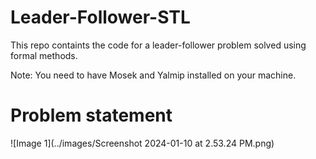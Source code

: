 # Leader-Follower-STL
This repo containts the code for a leader-follower problem solved using formal methods.

Note: You need to have Mosek and Yalmip installed on your machine.

# Problem statement
![Image 1](../images/Screenshot 2024-01-10 at 2.53.24 PM.png)
